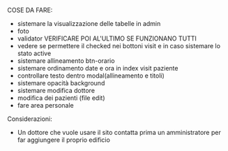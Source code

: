 COSE DA FARE:
- sistemare la visualizzazione delle tabelle in admin
- foto
- validator VERIFICARE POI AL'ULTIMO SE FUNZIONANO TUTTI
- vedere se permettere il checked nei bottoni visit e in caso sistemare lo stato active
- sistemare allineamento btn-orario
- sistemare ordinamento date e ora in index visit paziente
- controllare testo dentro modal(allineamento e titoli)
- sistemare opacità background
- sistemare modifica dottore
- modifica dei pazienti (file edit)
- fare area personale


Considerazioni:
- Un dottore che vuole usare il sito contatta prima un amministratore per far aggiungere il proprio edificio
